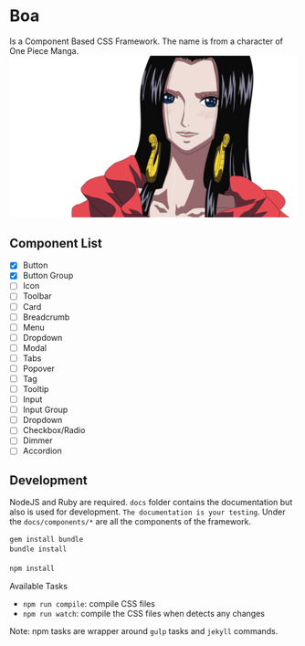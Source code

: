 # Boa
Is a Component Based CSS Framework. The name is from a character of One Piece
Manga.
![Boa Hancock](github/boa-hancock.png)

## Component List
- [x] Button
- [x] Button Group
- [ ] Icon
- [ ] Toolbar
- [ ] Card
- [ ] Breadcrumb
- [ ] Menu
- [ ] Dropdown
- [ ] Modal
- [ ] Tabs
- [ ] Popover
- [ ] Tag
- [ ] Tooltip
- [ ] Input
- [ ] Input Group
- [ ] Dropdown
- [ ] Checkbox/Radio
- [ ] Dimmer
- [ ] Accordion

## Development

NodeJS and Ruby are required. `docs` folder contains the documentation but also
is used for development. `The documentation is your testing`. Under the
`docs/components/*` are all the components of the framework.

```bash
gem install bundle
bundle install

npm install
```
Available Tasks
- `npm run compile`: compile CSS files
- `npm run watch`: compile the CSS files when detects any changes

Note: npm tasks are wrapper around `gulp` tasks and `jekyll` commands.
